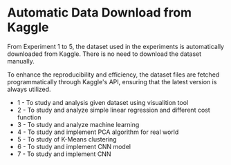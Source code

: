 # Automatic Data Download from Kaggle
From Experiment 1 to 5, the dataset used in the experiments is automatically downloaded from Kaggle. There is no need to download the dataset manually. 

To enhance the reproducibility and efficiency, the dataset files are fetched programmatically through Kaggle's API, ensuring that the latest version is always utilized.


- 1 - To study and analysis given dataset using visualition tool 
- 2 - To study and analyze simple linear regression and different cost function
- 3 - To study and analyze machine learning
- 4 - To study and implement PCA algorithm for real world
- 5 - To study of K-Means clustering
- 6 - To study and implement CNN model
- 7 - To study and implement CNN
